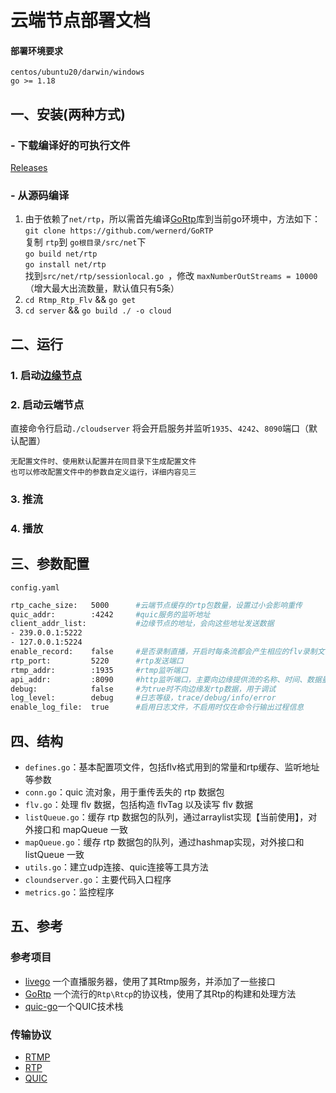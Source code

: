 # 云端节点部署文档

#### 部署环境要求

    centos/ubuntu20/darwin/windows
    go >= 1.18



## 一、安装(两种方式)

### - 下载编译好的可执行文件
[Releases](https://github.com/NOMADxzy/Rtp_Http_Flv/releases)

### - 从源码编译

1. 由于依赖了`net/rtp`，所以需首先编译[GoRtp](https://github.com/wernerd/GoRTP)库到当前go环境中，方法如下：<br/>
   `git clone https://github.com/wernerd/GoRTP` <br/>
   复制 `rtp`到 `go根目录/src/net`下 <br/>
   `go build net/rtp` <br/>
   `go install net/rtp`<br/>
   找到`src/net/rtp/sessionlocal.go `，修改 `maxNumberOutStreams = 10000`（增大最大出流数量，默认值只有5条）
2. `cd Rtmp_Rtp_Flv` && `go get`
3. `cd server` && `go build ./ -o cloud`



## 二、运行

### 1. 启动[边缘节点](https://github.com/NOMADxzy/Rtp_Http_Flv)

### 2. 启动云端节点
直接命令行启动`./cloudserver` 将会开启服务并监听`1935`、`4242`、`8090`端口（默认配置） <br/>

    无配置文件时、使用默认配置并在同目录下生成配置文件 
    也可以修改配置文件中的参数自定义运行，详细内容见三

### 3. 推流

### 4. 播放

## 三、参数配置
`config.yaml`

```bash
rtp_cache_size:   5000      #云端节点缓存的rtp包数量，设置过小会影响重传
quic_addr:        :4242     #quic服务的监听地址
client_addr_list:           #边缘节点的地址，会向这些地址发送数据
- 239.0.0.1:5222
- 127.0.0.1:5224
enable_record:    false     #是否录制直播，开启时每条流都会产生相应的flv录制文件
rtp_port:         5220      #rtp发送端口
rtmp_addr:        :1935     #rtmp监听端口
api_addr:         :8090     #http监听端口，主要向边缘提供流的名称、时间、数据量等信息
debug:            false     #为true时不向边缘发rtp数据，用于调试
log_level:        debug     #日志等级，trace/debug/info/error
enable_log_file:  true      #启用日志文件，不启用时仅在命令行输出过程信息
```



## 四、结构

- `defines.go`：基本配置项文件，包括flv格式用到的常量和rtp缓存、监听地址等参数
- `conn.go`：quic 流对象，用于重传丢失的 rtp 数据包
- `flv.go`：处理 flv 数据，包括构造 flvTag 以及读写 flv 数据
- `listQueue.go`：缓存 rtp 数据包的队列，通过arraylist实现【当前使用】，对外接口和 mapQueue 一致
- `mapQueue.go`：缓存 rtp 数据包的队列，通过hashmap实现，对外接口和 listQueue 一致
- `utils.go`：建立udp连接、quic连接等工具方法
- `cloundserver.go`：主要代码入口程序
- `metrics.go`：监控程序




## 五、参考

### 参考项目
- [livego](https://github.com/gwuhaolin/livego) 一个直播服务器，使用了其Rtmp服务，并添加了一些接口
- [GoRtp](https://github.com/wernerd/GoRTP) 一个流行的`Rtp\Rtcp`的协议栈，使用了其Rtp的构建和处理方法
- [quic-go](https://github.com/quic-go/quic-go)一个QUIC技术栈
### 传输协议
- [RTMP](https://github.com/melpon/rfc/blob/master/rtmp.md)
- [RTP](https://www.rfc-editor.org/rfc/rfc3550.html)
- [QUIC](https://datatracker.ietf.org/doc/html/rfc9000)

